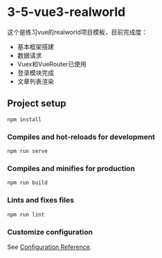 # 3-5-vue3-realworld
这个是练习vue的realworld项目模板，目前完成度：

- 基本框架搭建
- 数据请求
- Vuex和VueRouter已使用
- 登录模块完成
- 文章列表渲染
## Project setup
```
npm install
```

### Compiles and hot-reloads for development
```
npm run serve
```

### Compiles and minifies for production
```
npm run build
```

### Lints and fixes files
```
npm run lint
```

### Customize configuration
See [Configuration Reference](https://cli.vuejs.org/config/).

